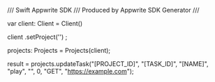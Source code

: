 /// Swift Appwrite SDK
/// Produced by Appwrite SDK Generator
///

var client: Client = Client()

client
    .setProject('')
;

projects: Projects =  Projects(client);

result = projects.updateTask("[PROJECT_ID]", "[TASK_ID]", "[NAME]", "play", "", 0, "GET", "https://example.com");

